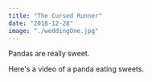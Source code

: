 ```yaml
---
title: "The Cursed Runner"
date: "2018-12-28"
image: "./weddingOne.jpg"
---
```


Pandas are really sweet.

Here's a video of a panda eating sweets.
